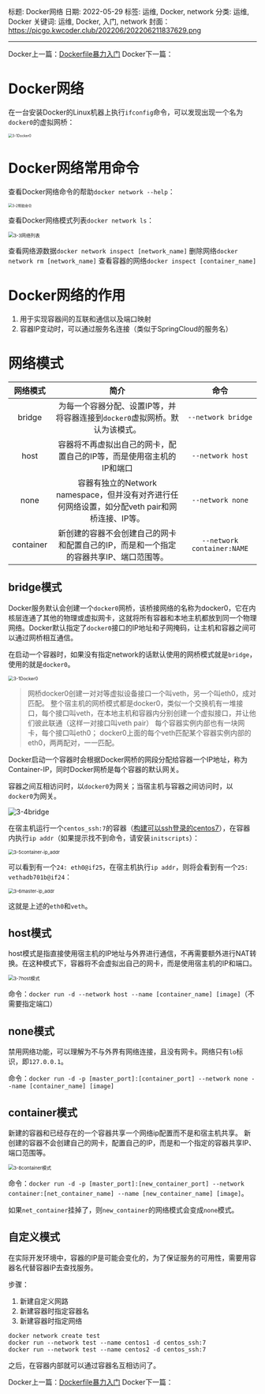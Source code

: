 标题: Docker网络
日期: 2022-05-29
标签: 运维, Docker, network
分类: 运维, Docker
关键词: 运维, Docker, 入门, network
封面：https://picgo.kwcoder.club/202206/202206211837629.png

---



Docker上一篇：<a href="/p/20220507/" target="_blank">Dockerfile暴力入门</a>
Docker下一篇：

# Docker网络
在一台安装Docker的Linux机器上执行`ifconfig`命令，可以发现出现一个名为`docker0`的虚拟网桥：

<img src="https://picgo.kwcoder.club/202206/202206211846199.png" alt="3-1Docker0" style="zoom:50%;" />

# Docker网络常用命令
查看Docker网络命令的帮助`docker network --help`：

<img src="https://picgo.kwcoder.club/202206/202206211847582.png" alt="3-2帮助命令" style="zoom:50%;" />

查看Docker网络模式列表`docker network ls`：

<img src="https://picgo.kwcoder.club/202206/202206211847190.png" alt="3-3网络列表" style="zoom: 67%;" />

查看网络源数据`docker network inspect [network_name]`
删除网络`docker network rm [network_name]`
查看容器的网络`docker inspect [container_name]`

# Docker网络的作用
1. 用于实现容器间的互联和通信以及端口映射
2. 容器IP变动时，可以通过服务名连接（类似于SpringCloud的服务名）

# 网络模式

| 网络模式 | 简介 | 命令 |
| :--: | :--: | :--: |
| bridge | 为每一个容器分配、设置IP等，并将容器连接到`docker0`虚拟网桥。默认为该模式。 | `--network bridge` |
| host | 容器将不再虚拟出自己的网卡，配置自己的IP等，而是使用宿主机的IP和端口 | `--network host` |
| none | 容器有独立的Network namespace，但并没有对齐进行任何网络设置，如分配veth pair和网桥连接、IP等。 | `--network none` |
| container | 新创建的容器不会创建自己的网卡和配置自己的IP，而是和一个指定的容器共享IP、端口范围等。 | `--network container:NAME` |

## bridge模式

Docker服务默认会创建一个`docker0`网桥，该桥接网络的名称为docker0，它在内核层连通了其他的物理或虚拟网卡，这就将所有容器和本地主机都放到同一个物理网络。Docker默认指定了`docker0`接口的IP地址和子网掩码，让主机和容器之间可以通过网桥相互通信。

在启动一个容器时，如果没有指定network的话默认使用的网桥模式就是`bridge`，使用的就是`docker0`。

<img src="https://picgo.kwcoder.club/202206/202206211846199.png" alt="3-1Docker0" style="zoom:65%;" />

> 网桥docker0创建一对对等虚拟设备接口一个叫veth，另一个叫eth0，成对匹配。 
> 整个宿主机的网桥模式都是docker0，类似一个交换机有一堆接口，每个接口叫veth，在本地主机和容器内分别创建一个虚拟接口，并让他们彼此联通（这样一对接口叫veth pair）
> 每个容器实例内部也有一块网卡，每个接口叫eth0； 
> docker0上面的每个veth匹配某个容器实例内部的eth0，两两配对，一一匹配。

Docker启动一个容器时会根据Docker网桥的网段分配给容器一个IP地址，称为Container-IP，同时Docker网桥是每个容器的默认网关。

容器之间互相访问时，以`docker0`为网关；当宿主机与容器之间访问时，以`docker0`为网关。

![3-4bridge](https://picgo.kwcoder.club/202206/202206211848174.png)

在宿主机运行一个`centos_ssh:7`的容器（<a href="/p/20220507/#%E6%9E%84%E5%BB%BA%E5%8F%AF%E4%BB%A5ssh%E7%99%BB%E5%BD%95%E7%9A%84centos7" target="_blank">构建可以ssh登录的centos7</a>），在容器内执行`ip addr`（如果提示找不到命令，请安装`initscripts`）：

<img src="https://picgo.kwcoder.club/202206/202206211849775.png" alt="3-5container-ip_addr" style="zoom:67%;" />

可以看到有一个`24: eth0@if25`，在宿主机执行`ip addr`，则将会看到有一个`25: vethadb701b@if24`：

<img src="https://picgo.kwcoder.club/202206/202206211849960.png" alt="3-6master-ip_addr" style="zoom:67%;" />

这就是上述的`eth0`和`veth`。

## host模式

host模式是指直接使用宿主机的IP地址与外界进行通信，不再需要额外进行NAT转换。在这种模式下，容器将不会虚拟出自己的网卡，而是使用宿主机的IP和端口。

<img src="https://picgo.kwcoder.club/202206/202206211849704.png" alt="3-7host模式" style="zoom:67%;" />

命令：`docker run -d --network host --name [container_name] [image]`（不需要指定端口）

## none模式

禁用网络功能，可以理解为不与外界有网络连接，且没有网卡。网络只有`lo`标识，即`127.0.0.1`。

命令：`docker run -d -p [master_port]:[container_port] --network none --name [container_name] [image]`

## container模式

新建的容器和已经存在的一个容器共享一个网络ip配置而不是和宿主机共享。
新创建的容器不会创建自己的网卡，配置自己的IP，而是和一个指定的容器共享IP、端口范围等。

<img src="https://picgo.kwcoder.club/202206/202206211850228.png" alt="3-8container模式" style="zoom:67%;" />

命令：`docker run -d -p [master_port]:[new_container_port] --network container:[net_container_name] --name [new_container_name] [image]`。

如果`net_container`挂掉了，则`new_container`的网络模式会变成`none`模式。

## 自定义模式

在实际开发环境中，容器的IP是可能会变化的，为了保证服务的可用性，需要用容器名代替容器IP去查找服务。

步骤：
1. 新建自定义网路
2. 新建容器时指定容器名
3. 新建容器时指定网络

```shell
docker network create test
docker run --network test --name centos1 -d centos_ssh:7
docker run --network test --name centos2 -d centos_ssh:7
```
之后，在容器内部就可以通过容器名互相访问了。


Docker上一篇：<a href="/p/20220507/" target="_blank">Dockerfile暴力入门</a>
Docker下一篇：
